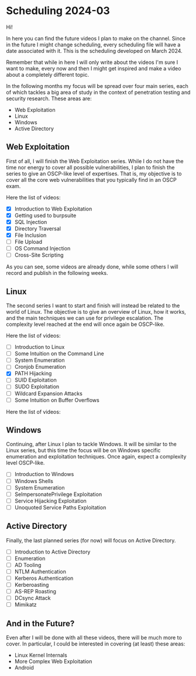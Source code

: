 # Scheduling 2024-03

Hi!

In here you can find the future videos I plan to make on the channel. Since in the future I might change scheduling, every scheduling file will have a date associated with it. This is the scheduling developed on March 2024.

Remember that while in here I will only write about the videos I'm sure I want to make, every now and then I might get inspired and make a video about a completely different topic.

In the following months my focus will be spread over four main series, each of which tackles a big area of study in the context of penetration testing and security research. These areas are:

- Web Exploitation
- Linux
- Windows
- Active Directory

## Web Exploitation

First of all, I will finish the Web Exploitation series. While I do not have the time nor energy to cover all possible vulnerabilities, I plan to finish the series to give an OSCP-like level of expertises. That is, my objective is to cover all the core web vulnerabilities that you typically find in an OSCP exam.

Here the list of videos:

- [X] Introduction to Web Exploitation
- [X] Getting used to burpsuite
- [X] SQL Injection
- [X] Directory Traversal
- [X] File Inclusion
- [ ] File Upload
- [ ] OS Command Injection
- [ ] Cross-Site Scripting

As you can see, some videos are already done, while some others I will record and publish in the following weeks.

## Linux

The second series I want to start and finish will instead be related
to the world of Linux. The objective is to give an overview of Linux,
how it works, and the main techniques we can use for privilege
escalation. The complexity level reached at the end will once again be
OSCP-like.

Here the list of videos:

- [ ] Introduction to Linux
- [ ] Some Intuition on the Command Line
- [ ] System Enumeration
- [ ] Cronjob Enumeration
- [X] PATH Hijacking
- [ ] SUID Exploitation
- [ ] SUDO Exploitation
- [ ] Wildcard Expansion Attacks
- [ ] Some Intuition on Buffer Overflows

Here the list of videos:

## Windows

Continuing, after Linux I plan to tackle Windows. It will be similar to the Linux series, but this time the focus will be on Windows specific enumeration and exploitation techniques. Once again, expect a complexity level OSCP-like.

- [ ] Introduction to Windows
- [ ] Windows Shells
- [ ] System Enumeration
- [ ] SeImpersonatePrivilege Exploitation
- [ ] Service Hijacking Exploitation
- [ ] Unoquoted Service Paths Exploitation

## Active Directory

Finally, the last planned series (for now) will focus on Active Directory. 

- [ ] Introduction to Active Directory
- [ ] Enumeration
- [ ] AD Tooling
- [ ] NTLM Authentication
- [ ] Kerberos Authentication
- [ ] Kerberoasting
- [ ] AS-REP Roasting
- [ ] DCsync Attack
- [ ] Mimikatz

## And in the Future?

Even after I will be done with all these videos, there will be much more to cover. In particular, I could be interested in covering (at least) these areas:

- Linux Kernel Internals
- More Complex Web Exploitation 
- Android